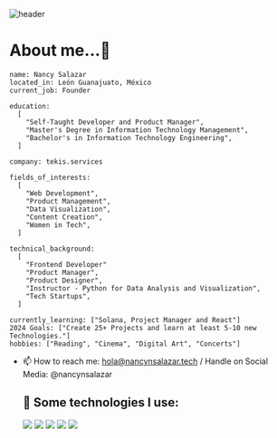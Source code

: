 ![header](https://capsule-render.vercel.app/api?type=waving&color=gradient&height=150&section=header&text=🍭Hello,%20world!🙋🏻‍♀️💻&fontSize=50)

# About me...👋
```
name: Nancy Salazar
located_in: León Guanajuato, México
current_job: Founder

education:
  [
    "Self-Taught Developer and Product Manager",
    "Master's Degree in Information Technology Management",
    "Bachelor's in Information Technology Engineering",
  ]

company: tekis.services

fields_of_interests:
  [
    "Web Development",
    "Product Management",
    "Data Visualization",
    "Content Creation",
    "Women in Tech",
  ]

technical_background:
  [
    "Frontend Developer"
    "Product Manager",
    "Product Designer",
    "Instructor - Python for Data Analysis and Visualization",
    "Tech Startups",
  ]
  
currently_learning: ["Solana, Project Manager and React"]
2024 Goals: ["Create 25+ Projects and learn at least 5-10 new Technologies."]
hobbies: ["Reading", "Cinema", "Digital Art", "Concerts"]
```
- 📫 How to reach me: hola@nancynsalazar.tech / Handle on Social Media: @nancynsalazar
  

  ## 🎯 Some technologies I use:
  <img src="https://img.shields.io/badge/HTML5-E34F26?style=for-the-badge&logo=html5&logoColor=white" />
  <img src="https://img.shields.io/badge/CSS3-1572B6?style=for-the-badge&logo=css3&logoColor=white" />
  <img src="https://img.shields.io/badge/JavaScript-323330?style=for-the-badge&logo=javascript&logoColor=F7DF1E" />
  <img src="https://img.shields.io/badge/GitHub-100000?style=for-the-badge&logo=github&logoColor=white" />
   <img src="https://img.shields.io/badge/VSCode-0078D4?style=for-the-badge&logo=visual%20studio%20code&logoColor=white" />
  




